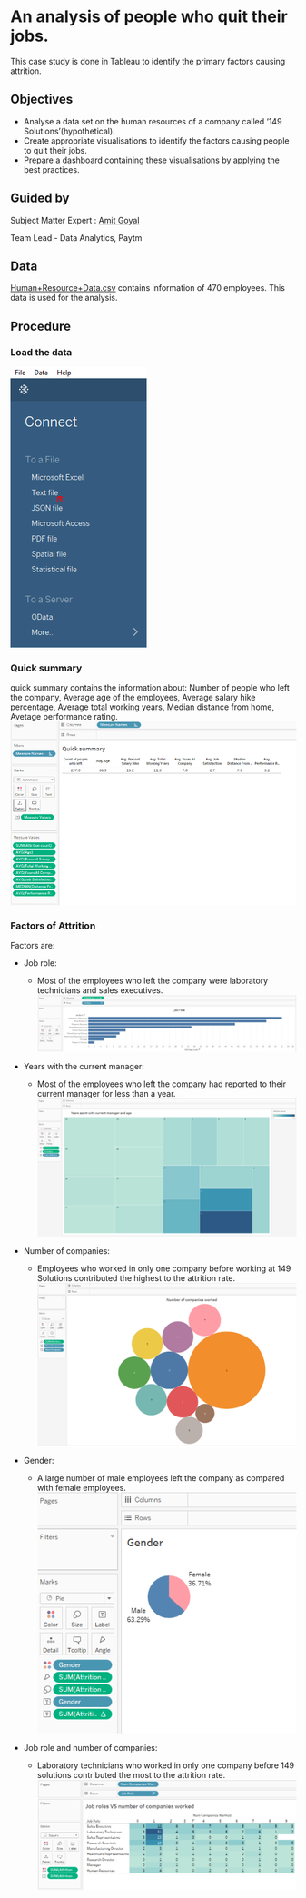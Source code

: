 
# An analysis of people who quit their jobs.

This case study is done in Tableau to identify the primary factors causing attrition.




## Objectives

- Analyse a data set on the human resources of a company called ‘149 Solutions’(hypothetical). 
- Create appropriate visualisations to identify the factors causing people to quit their jobs. 
- Prepare a dashboard containing these visualisations by applying the best practices.

## Guided by
Subject Matter Expert :
[Amit Goyal](https://www.linkedin.com/in/amit-goyal-09067467/)

Team Lead - Data Analytics, Paytm

## Data
[Human+Resource+Data.csv](Human+Resource+Data.csv) contains information of 470 employees.
This data is used for the analysis.


## Procedure

### Load the data
<kbd>  ![](images/load1.PNG)  </kbd>

### Quick summary 
quick summary contains the information about:
Number of people who left the company, Average age of the employees, Average salary hike percentage, Average total working years, Median distance from home, Avetage performance rating.
<kbd>  ![](images/quick1.PNG)  </kbd>

### Factors of Attrition

Factors are:

- Job role:
  - Most of the employees who left the company were laboratory technicians and sales executives.
<kbd>  ![](images/job_role.PNG)  </kbd>

- Years with the current manager: 
  - Most of the employees who left the company had reported to their current manager for less than a year.
<kbd>  ![](images/years_spent.PNG)  </kbd>

- Number of companies: 
  - Employees who worked in only one company before working at 149 Solutions contributed the highest to the attrition rate.
<kbd>  ![](images/Number_of_companies_worked.PNG)  </kbd>

- Gender: 
  - A large number of male employees left the company as compared with female employees.
<kbd>  ![](images/gender.PNG)  </kbd>

- Job role and number of companies: 
  - Laboratory technicians who worked in only one company before 149 solutions contributed the most to the attrition rate.
<kbd>  ![](images/job_roles_vs_no_companies_worked.PNG)  </kbd>

